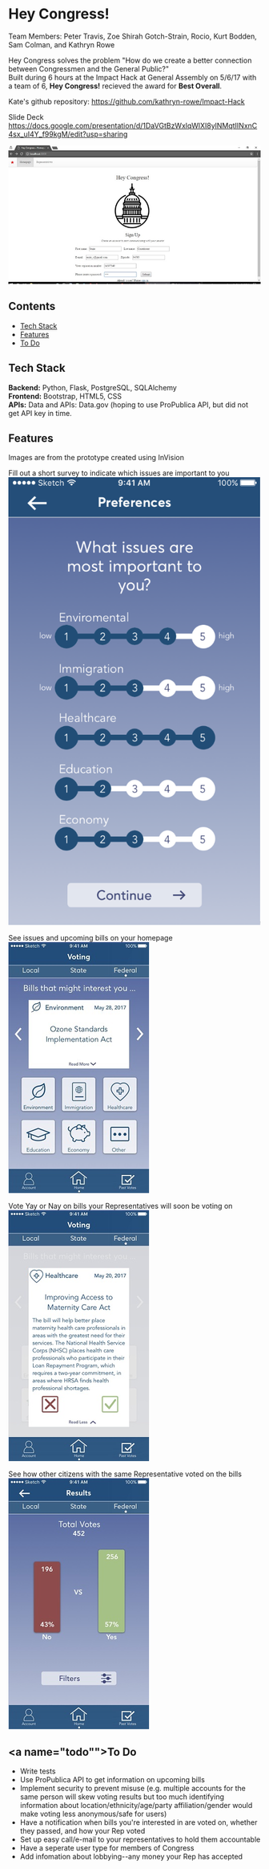 # Hey Congress!
Team Members: Peter Travis, Zoe Shirah Gotch-Strain, Rocio, Kurt Bodden, Sam Colman, and Kathryn Rowe

Hey Congress solves the problem "How do we create a better connection between Congressmen and the General Public?" <br>
Built during 6 hours at the Impact Hack at General Assembly on 5/6/17 with a team of 6, <b>Hey Congress!</b> recieved the award for <b>Best Overall</b>.

Kate's github repository: https://github.com/kathryn-rowe/Impact-Hack

Slide Deck https://docs.google.com/presentation/d/1DaVGtBzWxlqWlXI8ylNMqtIINxnC4sx_uI4Y_f99kgM/edit?usp=sharing


![alt text](homepage.jpeg "Homepage")

## Contents
* [Tech Stack](#technologies)
* [Features](#features)
* [To Do](#todo)

## <a name="technologies"></a>Tech Stack
<b>Backend:</b> Python, Flask, PostgreSQL, SQLAlchemy<br/>
<b>Frontend:</b> Bootstrap, HTML5, CSS<br/>
<b>APIs:</b> Data and APIs: Data.gov (hoping to use ProPublica API, but did not get API key in time.<br/> 


## <a name="features"></a>Features
Images are from the prototype created using InVision

Fill out a short survey to indicate which issues are important to you
![alt text](Survey.png "Survey")

See issues and upcoming bills on your homepage
![alt text](Home.jpeg "Home")

Vote Yay or Nay on bills your Representatives will soon be voting on
![alt text](Bill.jpeg "Bill")

See how other citizens with the same Representative voted on the bills
![alt text](results.jpeg "Results")

## <a name="todo""></a>To Do

* Write tests
* Use ProPublica API to get information on upcoming bills
* Implement security to prevent misuse (e.g. multiple accounts for the same person will skew voting results but too much identifying information about location/ethnicity/age/party affiliation/gender would make voting less anonymous/safe for users)
* Have a notification when bills you're interested in are voted on, whether they passed, and how your Rep voted
* Set up easy call/e-mail to your representatives to hold them accountable
* Have a seperate user type for members of Congress
* Add infomation about lobbying--any money your Rep has accepted


